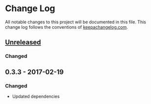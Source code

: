 # Change Log
All notable changes to this project will be documented in this file. This change log follows the conventions of [keepachangelog.com](http://keepachangelog.com/).

## [Unreleased]
### Changed

## 0.3.3 - 2017-02-19
### Changed
- Updated dependencies

[Unreleased]: https://github.com/your-name/muninn/compare/0.3.3...HEAD
